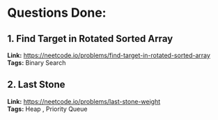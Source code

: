 # Questions Done:

## 1. Find Target in Rotated Sorted Array    
**Link:** https://neetcode.io/problems/find-target-in-rotated-sorted-array       
**Tags:** Binary Search  


## 2. Last Stone    
**Link:** https://neetcode.io/problems/last-stone-weight       
**Tags:** Heap , Priority Queue  
